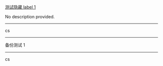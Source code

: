 [测试隐藏 label 1](https://github.com/bxb100/issueblog-test/issues/5)

No description provided.

---

cs

---

备份测试 1

---

cs